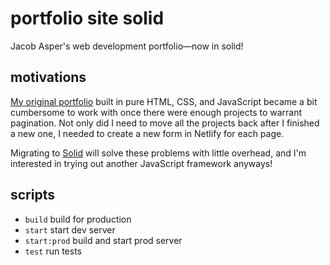 # portfolio site solid
Jacob Asper's web development portfolio—now in solid!

## motivations
[My original portfolio](https://github.com/20jasper/portfolio-site) built in pure HTML, CSS, and JavaScript became a bit cumbersome to work with once there were enough projects to warrant pagination. Not only did I need to move all the projects back after I finished a new one, I needed to create a new form in Netlify for each page. 

Migrating to [Solid](https://www.solidjs.com/) will solve these problems with little overhead, and I'm interested in trying out another JavaScript framework anyways!

## scripts

- `build` build for production
- `start` start dev server
- `start:prod` build and start prod server
- `test` run tests